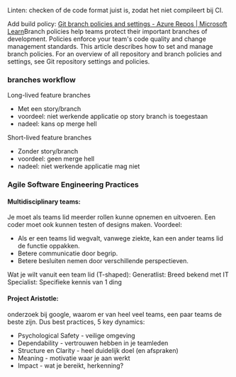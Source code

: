 Linten: checken of de code format juist is, zodat het niet compileert bij CI.

Add build policy:
[Git branch policies and settings - Azure Repos | Microsoft Learn](https://learn.microsoft.com/en-us/azure/devops/repos/git/branch-policies?view=azure-devops&tabs=browser)Branch policies help teams protect their important branches of development. Policies enforce your team's code quality and change management standards. This article describes how to set and manage branch policies. For an overview of all repository and branch policies and settings, see Git repository settings and policies.

### branches workflow
Long-lived feature branches
- Met een story/branch
- voordeel: niet werkende applicatie op story branch is toegestaan
- nadeel: kans op merge hell

Short-lived feature branches
- Zonder story/branch
- voordeel: geen merge hell
- nadeel: niet werkende applicatie mag niet

### Agile Software Engineering Practices
#### Multidisciplinary teams:
Je moet als teams lid meerder rollen kunne opnemen en uitvoeren. Een coder moet ook kunnen testen of designs maken. 
Voordeel:
- Als er een teams lid wegvalt, vanwege ziekte, kan een ander teams lid de functie oppakken.
- Betere communicatie door begrip.
- Betere besluiten nemen door verschillende perspectieven.

Wat je wilt vanuit een team lid (T-shaped):
Generatlist:  Breed bekend met IT
Specialist: Specifieke kennis van 1 ding

#### Project Aristotle:
onderzoek bij google, waarom er van heel veel teams, een paar teams de beste zijn. Dus best practices, 5 key dynamics:
- Psychological Safety - veilige omgeving
- Dependability - vertrouwen hebben in je teamleden 
- Structure en Clarity - heel duidelijk doel (en afspraken)
- Meaning - motivatie waar je aan werkt
- Impact - wat je bereikt, herkenning?

